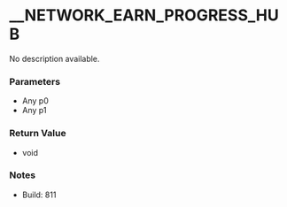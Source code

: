 # __NETWORK_EARN_PROGRESS_HUB

No description available.

### Parameters
* Any p0
* Any p1

### Return Value
* void

### Notes
* Build: 811

